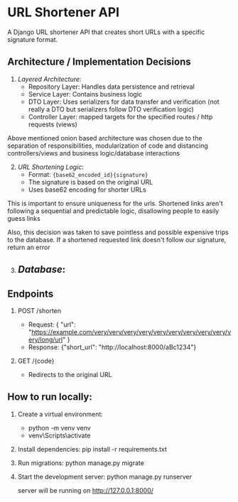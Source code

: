 # URL Shortener API

A Django URL shortener API that creates short URLs with a specific signature format.

## Architecture / Implementation Decisions

1. *Layered Architecture*:
   - Repository Layer: Handles data persistence and retrieval
   - Service Layer: Contains business logic
   - DTO Layer: Uses serializers for data transfer and verification (not really a DTO but serializers follow DTO verification logic)
   - Controller Layer: mapped targets for the specified routes / http requests (views)

Above mentioned onion based architecture was chosen due to the separation of responsibilities, modularization of code and distancing controllers/views and business logic/database interactions

2. *URL Shortening Logic*:
   - Format: `{base62_encoded_id}{signature}`
   - The signature is based on the original URL
   - Uses base62 encoding for shorter URLs

This is important to ensure uniqueness for the urls. Shortened links aren't following a sequential and predictable logic, disallowing people to easily guess links

Also, this decision was taken to save pointless and possible expensive trips to the database. If a shortened requested link doesn't follow our signature, return an error

3. *Database*:
   - 

## Endpoints

1. POST /shorten
   - Request: 
   {
    "url": "https://example.com/very/very/very/very/very/very/very/very/very/very/long/url"
   }
   - Response: {"short_url": "http://localhost:8000/aBc1234"}

2. GET /{code}
   - Redirects to the original URL


## How to run locally:
1. Create a virtual environment:
    -  python -m venv venv
    -  venv\Scripts\activate

2. Install dependencies:
   pip install -r requirements.txt

3. Run migrations:
   python manage.py migrate

4. Start the development server:
   python manage.py runserver

   server will be running on http://127.0.0.1:8000/